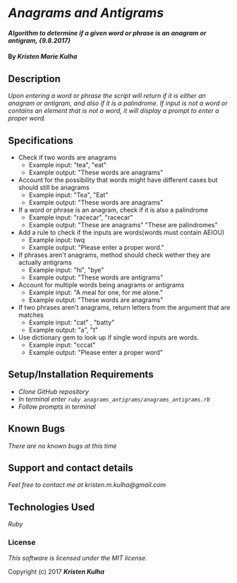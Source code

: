 # _Anagrams and Antigrams_

#### _Algorithm to determine if a given word or phrase is an anagram or antigram, {9.8.2017}_

#### By _**Kristen Marie Kulha**_

## Description

_Upon entering a word or phrase the script will return if it is either an anagram or antigram, and also if it is a palindrome. If input is not a word or contains an element that is not a word, it will display a prompt to enter a proper word._

## Specifications

* Check if two words are anagrams
  * Example input: "tea", "eat"
  * Example output: "These words are anagrams"
* Account for the possibility that words might have different cases but should still be anagrams
  * Example input: "Tea", "Eat"
  * Example output: "These words are anagrams"
* If a word or phrase is an anagram, check if it is also a palindrome
  * Example input: "racecar", "racecar"
  * Example output: "These are anagrams" "These are palindromes"
* Add a rule to check if the inputs are words(words must contain AEIOU)
  * Example input: twq
  * Example output: "Please enter a proper word."
* If phrases aren't anagrams, method should check wether they are actually antigrams
  * Example input: "hi", "bye"
  * Example output: "These words are antigrams"
* Account for multiple words being anagrams or antigrams
  * Example input: "A meal for one, for me alone."
  * Example output: "These words are anagrams"
* If two phrases aren't anagrams, return letters from the argument that are matches
  * Example input: "cat" , "batty"
  * Example output: "a", "t"
* Use dictionary gem to look up if single word inputs are words.
  * Example input: "cccat"
  * Example output: "Please enter a proper word"

## Setup/Installation Requirements

* _Clone GitHub repository_
* _In terminal enter ```ruby anagrams_antigrams/anagrams_antigrams.rb```_
* _Follow prompts in terminal_

## Known Bugs

_There are no known bugs at this time_

## Support and contact details

_Feel free to contact me at kristen.m.kulha@gmail.com_

## Technologies Used

_Ruby_

### License

*This software is licensed under the MIT license.*

Copyright (c) 2017 **_Kristen Kulha_**

